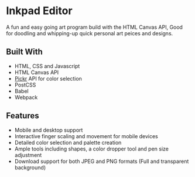 # Inkpad Editor

A fun and easy going art program build with the HTML Canvas API, Good for doodling and whipping-up quick personal art peices and designs.

## Built With
* HTML, CSS and Javascript
* HTML Canvas API
* [Pickr](https://github.com/simonwep/pickr) API for color selection
* PostCSS
* Babel
* Webpack 

## Features
- Mobile and desktop support
- Interactive finger scaling and movement for mobile devices
- Detailed color selection and palette creation
- Ample tools including shapes, a color dropper tool and pen size adjustment
- Download support for both JPEG and PNG formats (Full and transparent background)
